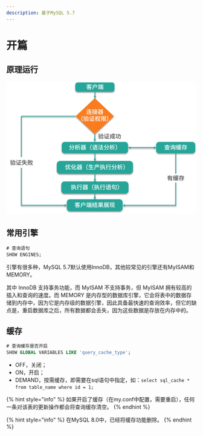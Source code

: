 ```yaml
---
description: 基于MySQL 5.7
---
```


# 开篇

## 原理运行

![](../.gitbook/assets/cgqchl6r0yyaakaiaafbbmi8vwq529.png)



## 常用引擎

```sql
# 查询语句
SHOW ENGINES;
```

引擎有很多种，MySQL 5.7默认使用InnoDB，其他较常见的引擎还有MyISAM和MEMORY。

其中 InnoDB 支持事务功能，而 MyISAM 不支持事务，但 MyISAM 拥有较高的插入和查询的速度。而 MEMORY 是内存型的数据库引擎，它会将表中的数据存储到内存中，因为它是内存级的数据引擎，因此具备最快速的查询效率，但它的缺点是，重启数据库之后，所有数据都会丢失，因为这些数据是存放在内存中的。



## 缓存

```sql
# 查询缓存是否开启
SHOW GLOBAL VARIABLES LIKE 'query_cache_type';
```

* OFF，关闭；
* ON，开启；
* DEMAND，按需缓存，即需要在sql语句中指定，如：`select sql_cache * from table_name where id = 1;` 

{% hint style="info" %}
如果开启了缓存（在my.conf中配置，需要重启），任何一条对该表的更新操作都会将查询缓存清空。
{% endhint %}

{% hint style="info" %}
在MySQL 8.0中，已经将缓存功能删除。
{% endhint %}

